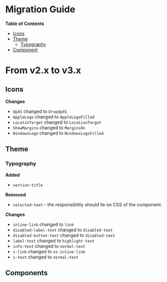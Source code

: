 # Migration Guide

**Table of Contents**

- [Icons](#icons)
- [Theme](#theme)
  - [Typography](#typography)
- [Component](#component)

# From v2.x to v3.x

## Icons

**Changes**

- `UpXS` changed to `DropUpXS`
- `AppleLogo` changed to `AppleLogoFilled`
- `LocatinTarget` changed to `LocationTarget`
- `ShowMargins` changed to `MarginsOn`
- `WindowsLogo` changed to `WindowsLogoFilled`

## Theme

### Typography

**Added**

- `section-title`

**Removed**

- `selected-text` - the responsibility should lie on CSS of the component.

**Changes**

- `inline-link` changed to `link`
- `disabled-label-text` changed to `disabled-text`
- `disabled-button-text` changed to `disabled-text`
- `label-text` changed to `highlight-text`
- `info-text` changed to `normal-text`
- `s-link` changed to `xs-inline-link`
- `s-text` changed to `normal-text`

## Components
